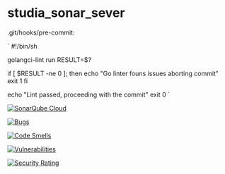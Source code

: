 # studia_sonar_sever

.git/hooks/pre-commit:

` 
#!/bin/sh

golangci-lint run
RESULT=$?

if [ $RESULT -ne 0 ]; then
    echo "Go linter founs issues aborting commit"
    exit 1
fi

echo "Lint passed, proceeding with the commit"
exit 0
`

[![SonarQube Cloud](https://sonarcloud.io/images/project_badges/sonarcloud-highlight.svg)](https://sonarcloud.io/summary/new_code?id=Idlealist_studia_sonar_sever)

[![Bugs](https://sonarcloud.io/api/project_badges/measure?project=Idlealist_studia_sonar_sever&metric=bugs)](https://sonarcloud.io/summary/new_code?id=Idlealist_studia_sonar_sever)

[![Code Smells](https://sonarcloud.io/api/project_badges/measure?project=Idlealist_studia_sonar_sever&metric=code_smells)](https://sonarcloud.io/summary/new_code?id=Idlealist_studia_sonar_sever)

[![Vulnerabilities](https://sonarcloud.io/api/project_badges/measure?project=Idlealist_studia_sonar_sever&metric=vulnerabilities)](https://sonarcloud.io/summary/new_code?id=Idlealist_studia_sonar_sever)

[![Security Rating](https://sonarcloud.io/api/project_badges/measure?project=Idlealist_studia_sonar_sever&metric=security_rating)](https://sonarcloud.io/summary/new_code?id=Idlealist_studia_sonar_sever)